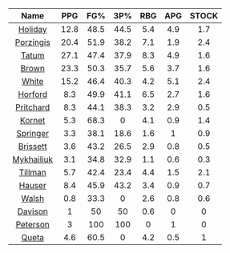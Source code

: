 |                                     Name                                     |  PPG  |  FG%  |  3P%  |  RBG  |  APG  |  STOCK  |
|:----------------------------------------------------------------------------:|:-----:|:-----:|:-----:|:-----:|:-----:|:-------:|
|      [Holiday](https://www.espn.com/nba/player/_/id/3995/jrue-holiday)       | 12.8  | 48.5  | 44.5  |  5.4  |  4.9  |   1.7   |
| [Porzingis](https://www.espn.com/nba/player/_/id/3102531/kristaps-porzingis) | 20.4  | 51.9  | 38.2  |  7.1  |  1.9  |   2.4   |
|      [Tatum](https://www.espn.com/nba/player/_/id/4065648/jayson-tatum)      | 27.1  | 47.4  | 37.9  |  8.3  |  4.9  |   1.6   |
|      [Brown](https://www.espn.com/nba/player/_/id/3917376/jaylen-brown)      | 23.3  | 50.3  | 35.7  |  5.6  |  3.7  |   1.6   |
|     [White](https://www.espn.com/nba/player/_/id/3078576/derrick-white)      | 15.2  | 46.4  | 40.3  |  4.2  |  5.1  |   2.4   |
|       [Horford](https://www.espn.com/nba/player/_/id/3213/al-horford)        |  8.3  | 49.9  | 41.1  |  6.5  |  2.7  |   1.6   |
|  [Pritchard](https://www.espn.com/nba/player/_/id/4066354/payton-pritchard)  |  8.3  | 44.1  | 38.3  |  3.2  |  2.9  |   0.5   |
|      [Kornet](https://www.espn.com/nba/player/_/id/3064560/luke-kornet)      |  5.3  | 68.3  |   0   |  4.1  |  0.9  |   1.4   |
|   [Springer](https://www.espn.com/nba/player/_/id/4432164/jaden-springer)    |  3.3  | 38.1  | 18.6  |  1.6  |   1   |   0.9   |
|   [Brissett](https://www.espn.com/nba/player/_/id/4278031/oshae-brissett)    |  3.6  | 43.2  | 26.5  |  2.9  |  0.8  |   0.5   |
|  [Mykhailiuk](https://www.espn.com/nba/player/_/id/3133602/svi-mykhailiuk)   |  3.1  | 34.8  | 32.9  |  1.1  |  0.6  |   0.3   |
|    [Tillman](https://www.espn.com/nba/player/_/id/4277964/xavier-tillman)    |  5.7  | 42.4  | 23.4  |  4.4  |  1.5  |   2.1   |
|      [Hauser](https://www.espn.com/nba/player/_/id/4065804/sam-hauser)       |  8.4  | 45.9  | 43.2  |  3.4  |  0.9  |   0.7   |
|      [Walsh](https://www.espn.com/nba/player/_/id/4683689/jordan-walsh)      |  0.8  | 33.3  |   0   |  2.6  |  0.8  |   0.6   |
|      [Davison](https://www.espn.com/nba/player/_/id/4576085/jd-davison)      |   1   |  50   |  50   |  0.6  |   0   |    0    |
|    [Peterson](https://www.espn.com/nba/player/_/id/4397689/drew-peterson)    |   3   |  100  |  100  |   0   |   1   |    0    |
|     [Queta](https://www.espn.com/nba/player/_/id/4397424/neemias-queta)      |  4.6  | 60.5  |   0   |  4.2  |  0.5  |    1    |